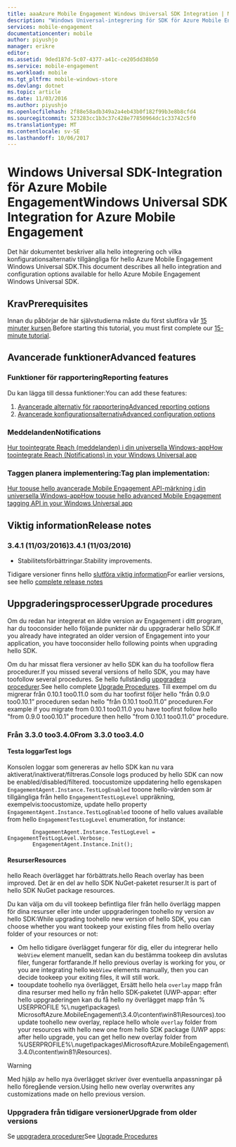 ```yaml
---
title: aaaAzure Mobile Engagement Windows Universal SDK Integration | Microsoft Docs
description: "Windows Universal-integrering för SDK för Azure Mobile Engagement"
services: mobile-engagement
documentationcenter: mobile
author: piyushjo
manager: erikre
editor: 
ms.assetid: 9ded187d-5c07-4377-a41c-ce205dd38b50
ms.service: mobile-engagement
ms.workload: mobile
ms.tgt_pltfrm: mobile-windows-store
ms.devlang: dotnet
ms.topic: article
ms.date: 11/03/2016
ms.author: piyushjo
ms.openlocfilehash: 2f88e58adb349a2a4eb43b0f182f99b3e8b8cfd4
ms.sourcegitcommit: 523283cc1b3c37c428e77850964dc1c33742c5f0
ms.translationtype: MT
ms.contentlocale: sv-SE
ms.lasthandoff: 10/06/2017
---
```

# <a name="windows-universal-sdk-integration-for-azure-mobile-engagement"></a><span data-ttu-id="21c35-103">Windows Universal SDK-Integration för Azure Mobile Engagement</span><span class="sxs-lookup"><span data-stu-id="21c35-103">Windows Universal SDK Integration for Azure Mobile Engagement</span></span>
<span data-ttu-id="21c35-104">Det här dokumentet beskriver alla hello integrering och vilka konfigurationsalternativ tillgängliga för hello Azure Mobile Engagement Windows Universal SDK.</span><span class="sxs-lookup"><span data-stu-id="21c35-104">This document describes all hello integration and configuration options available for hello Azure Mobile Engagement Windows Universal SDK.</span></span>

## <a name="prerequisites"></a><span data-ttu-id="21c35-105">Krav</span><span class="sxs-lookup"><span data-stu-id="21c35-105">Prerequisites</span></span>
<span data-ttu-id="21c35-106">Innan du påbörjar de här självstudierna måste du först slutföra vår [15 minuter kursen](mobile-engagement-windows-store-dotnet-get-started.md).</span><span class="sxs-lookup"><span data-stu-id="21c35-106">Before starting this tutorial, you must first complete our [15-minute tutorial](mobile-engagement-windows-store-dotnet-get-started.md).</span></span>

## <a name="advanced-features"></a><span data-ttu-id="21c35-107">Avancerade funktioner</span><span class="sxs-lookup"><span data-stu-id="21c35-107">Advanced features</span></span>
### <a name="reporting-features"></a><span data-ttu-id="21c35-108">Funktioner för rapportering</span><span class="sxs-lookup"><span data-stu-id="21c35-108">Reporting features</span></span>
<span data-ttu-id="21c35-109">Du kan lägga till dessa funktioner:</span><span class="sxs-lookup"><span data-stu-id="21c35-109">You can add these features:</span></span>

1. [<span data-ttu-id="21c35-110">Avancerade alternativ för rapportering</span><span class="sxs-lookup"><span data-stu-id="21c35-110">Advanced reporting options</span></span>](mobile-engagement-windows-store-advanced-reporting.md)
2. [<span data-ttu-id="21c35-111">Avancerade konfigurationsalternativ</span><span class="sxs-lookup"><span data-stu-id="21c35-111">Advanced configuration options</span></span>](mobile-engagement-windows-store-advanced-configuration.md)

### <a name="notifications"></a><span data-ttu-id="21c35-112">Meddelanden</span><span class="sxs-lookup"><span data-stu-id="21c35-112">Notifications</span></span>
[<span data-ttu-id="21c35-113">Hur toointegrate Reach (meddelanden) i din universella Windows-app</span><span class="sxs-lookup"><span data-stu-id="21c35-113">How toointegrate Reach (Notifications) in your Windows Universal app</span></span>](mobile-engagement-windows-store-integrate-engagement-reach.md)

### <a name="tag-plan-implementation"></a><span data-ttu-id="21c35-114">Taggen planera implementering:</span><span class="sxs-lookup"><span data-stu-id="21c35-114">Tag plan implementation:</span></span>
[<span data-ttu-id="21c35-115">Hur toouse hello avancerade Mobile Engagement API-märkning i din universella Windows-app</span><span class="sxs-lookup"><span data-stu-id="21c35-115">How toouse hello advanced Mobile Engagement tagging API in your Windows Universal app</span></span>](mobile-engagement-windows-store-use-engagement-api.md)

## <a name="release-notes"></a><span data-ttu-id="21c35-116">Viktig information</span><span class="sxs-lookup"><span data-stu-id="21c35-116">Release notes</span></span>
### <a name="341-11032016"></a><span data-ttu-id="21c35-117">3.4.1 (11/03/2016)</span><span class="sxs-lookup"><span data-stu-id="21c35-117">3.4.1 (11/03/2016)</span></span>

* <span data-ttu-id="21c35-118">Stabilitetsförbättringar.</span><span class="sxs-lookup"><span data-stu-id="21c35-118">Stability improvements.</span></span>

<span data-ttu-id="21c35-119">Tidigare versioner finns hello [slutföra viktig information](mobile-engagement-windows-store-release-notes.md)</span><span class="sxs-lookup"><span data-stu-id="21c35-119">For earlier versions, see hello [complete release notes](mobile-engagement-windows-store-release-notes.md)</span></span>

## <a name="upgrade-procedures"></a><span data-ttu-id="21c35-120">Uppgraderingsprocesser</span><span class="sxs-lookup"><span data-stu-id="21c35-120">Upgrade procedures</span></span>
<span data-ttu-id="21c35-121">Om du redan har integrerat en äldre version av Engagement i ditt program, har du tooconsider hello följande punkter när du uppgraderar hello SDK.</span><span class="sxs-lookup"><span data-stu-id="21c35-121">If you already have integrated an older version of Engagement into your application, you have tooconsider hello following points when upgrading hello SDK.</span></span>

<span data-ttu-id="21c35-122">Om du har missat flera versioner av hello SDK kan du ha toofollow flera procedurer.</span><span class="sxs-lookup"><span data-stu-id="21c35-122">If you missed several versions of hello SDK, you may have toofollow several procedures.</span></span> <span data-ttu-id="21c35-123">Se hello fullständig [uppgradera procedurer](mobile-engagement-windows-store-upgrade-procedure.md).</span><span class="sxs-lookup"><span data-stu-id="21c35-123">See hello complete [Upgrade Procedures](mobile-engagement-windows-store-upgrade-procedure.md).</span></span> <span data-ttu-id="21c35-124">Till exempel om du migrerar från 0.10.1 too0.11.0 som du har toofirst följer hello ”från 0.9.0 too0.10.1” proceduren sedan hello ”från 0.10.1 too0.11.0” proceduren.</span><span class="sxs-lookup"><span data-stu-id="21c35-124">For example if you migrate from 0.10.1 too0.11.0 you have toofirst follow hello "from 0.9.0 too0.10.1" procedure then hello "from 0.10.1 too0.11.0" procedure.</span></span>

### <a name="from-330-too340"></a><span data-ttu-id="21c35-125">Från 3.3.0 too3.4.0</span><span class="sxs-lookup"><span data-stu-id="21c35-125">From 3.3.0 too3.4.0</span></span>
#### <a name="test-logs"></a><span data-ttu-id="21c35-126">Testa loggar</span><span class="sxs-lookup"><span data-stu-id="21c35-126">Test logs</span></span>
<span data-ttu-id="21c35-127">Konsolen loggar som genereras av hello SDK kan nu vara aktiverat/inaktiverat/filtreras.</span><span class="sxs-lookup"><span data-stu-id="21c35-127">Console logs produced by hello SDK can now be enabled/disabled/filtered.</span></span> <span data-ttu-id="21c35-128">toocustomize uppdatering hello egenskapen `EngagementAgent.Instance.TestLogEnabled` tooone hello-värden som är tillgängliga från hello `EngagementTestLogLevel` uppräkning, exempelvis:</span><span class="sxs-lookup"><span data-stu-id="21c35-128">toocustomize, update hello property `EngagementAgent.Instance.TestLogEnabled` tooone of hello values available from hello `EngagementTestLogLevel` enumeration, for instance:</span></span>

            EngagementAgent.Instance.TestLogLevel = EngagementTestLogLevel.Verbose;
            EngagementAgent.Instance.Init();

#### <a name="resources"></a><span data-ttu-id="21c35-129">Resurser</span><span class="sxs-lookup"><span data-stu-id="21c35-129">Resources</span></span>
<span data-ttu-id="21c35-130">hello Reach överlägget har förbättrats.</span><span class="sxs-lookup"><span data-stu-id="21c35-130">hello Reach overlay has been improved.</span></span> <span data-ttu-id="21c35-131">Det är en del av hello SDK NuGet-paketet resurser.</span><span class="sxs-lookup"><span data-stu-id="21c35-131">It is part of hello SDK NuGet package resources.</span></span>

<span data-ttu-id="21c35-132">Du kan välja om du vill tookeep befintliga filer från hello överlägg mappen för dina resurser eller inte under uppgraderingen toohello ny version av hello SDK:</span><span class="sxs-lookup"><span data-stu-id="21c35-132">While upgrading toohello new version of hello SDK, you can choose whether you want tookeep your existing files from hello overlay folder of your resources or not:</span></span>

* <span data-ttu-id="21c35-133">Om hello tidigare överlägget fungerar för dig, eller du integrerar hello `WebView` element manuellt, sedan kan du bestämma tookeep din avslutas filer, fungerar fortfarande.</span><span class="sxs-lookup"><span data-stu-id="21c35-133">If hello previous overlay is working for you, or you are integrating hello `WebView` elements manually, then you can decide tookeep your exiting files, it will still work.</span></span>
* <span data-ttu-id="21c35-134">tooupdate toohello nya överlägget, Ersätt hello hela `overlay` mapp från dina resurser med hello ny från hello SDK-paketet (UWP-appar: efter hello uppgraderingen kan du få hello ny överlägget mapp från % USERPROFILE %\\.nuget\packages\ MicrosoftAzure.MobileEngagement\3.4.0\content\win81\Resources).</span><span class="sxs-lookup"><span data-stu-id="21c35-134">tooupdate toohello new overlay, replace hello whole `overlay` folder from your resources with hello new one from hello SDK package (UWP apps: after hello upgrade, you can get hello new overlay folder from %USERPROFILE%\\.nuget\packages\MicrosoftAzure.MobileEngagement\3.4.0\content\win81\Resources).</span></span>

> [!WARNING]
> <span data-ttu-id="21c35-135">Med hjälp av hello nya överlägget skriver över eventuella anpassningar på hello föregående version.</span><span class="sxs-lookup"><span data-stu-id="21c35-135">Using hello new overlay overwrites any customizations made on hello previous version.</span></span>
> 
> 

### <a name="upgrade-from-older-versions"></a><span data-ttu-id="21c35-136">Uppgradera från tidigare versioner</span><span class="sxs-lookup"><span data-stu-id="21c35-136">Upgrade from older versions</span></span>
<span data-ttu-id="21c35-137">Se [uppgradera procedurer](mobile-engagement-windows-store-upgrade-procedure.md)</span><span class="sxs-lookup"><span data-stu-id="21c35-137">See [Upgrade Procedures](mobile-engagement-windows-store-upgrade-procedure.md)</span></span>

